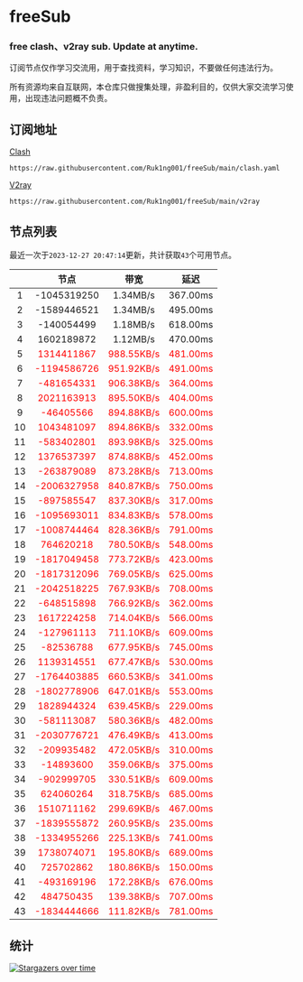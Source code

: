 # freeSub
### free clash、v2ray sub. Update at anytime.

订阅节点仅作学习交流用，用于查找资料，学习知识，不要做任何违法行为。

所有资源均来自互联网，本仓库只做搜集处理，非盈利目的，仅供大家交流学习使用，出现违法问题概不负责。

## 订阅地址
[Clash](https://raw.githubusercontent.com/Ruk1ng001/freeSub/main/clash.yaml)
```
https://raw.githubusercontent.com/Ruk1ng001/freeSub/main/clash.yaml
```
[V2ray](https://raw.githubusercontent.com/Ruk1ng001/freeSub/main/v2ray)
```
https://raw.githubusercontent.com/Ruk1ng001/freeSub/main/v2ray
```

## 节点列表

最近一次于`2023-12-27 20:47:14`更新，共计获取`43`个可用节点。

|  | 节点 | 带宽 | 延迟 |
|:-:|:--:|:--:|:--:|
 | 1 | -1045319250 | 1.34MB/s | 367.00ms |
 | 2 | -1589446521 | 1.34MB/s | 495.00ms |
 | 3 | -140054499 | 1.18MB/s | 618.00ms |
 | 4 | 1602189872 | 1.12MB/s | 470.00ms |
 | 5 | <font color=red>1314411867</font> | <font color=red>988.55KB/s</font> | <font color=red>481.00ms</font> |
 | 6 | <font color=red>-1194586726</font> | <font color=red>951.92KB/s</font> | <font color=red>491.00ms</font> |
 | 7 | <font color=red>-481654331</font> | <font color=red>906.38KB/s</font> | <font color=red>364.00ms</font> |
 | 8 | <font color=red>2021163913</font> | <font color=red>895.50KB/s</font> | <font color=red>404.00ms</font> |
 | 9 | <font color=red>-46405566</font> | <font color=red>894.88KB/s</font> | <font color=red>600.00ms</font> |
 | 10 | <font color=red>1043481097</font> | <font color=red>894.86KB/s</font> | <font color=red>332.00ms</font> |
 | 11 | <font color=red>-583402801</font> | <font color=red>893.98KB/s</font> | <font color=red>325.00ms</font> |
 | 12 | <font color=red>1376537397</font> | <font color=red>874.88KB/s</font> | <font color=red>452.00ms</font> |
 | 13 | <font color=red>-263879089</font> | <font color=red>873.28KB/s</font> | <font color=red>713.00ms</font> |
 | 14 | <font color=red>-2006327958</font> | <font color=red>840.87KB/s</font> | <font color=red>750.00ms</font> |
 | 15 | <font color=red>-897585547</font> | <font color=red>837.30KB/s</font> | <font color=red>317.00ms</font> |
 | 16 | <font color=red>-1095693011</font> | <font color=red>834.83KB/s</font> | <font color=red>578.00ms</font> |
 | 17 | <font color=red>-1008744464</font> | <font color=red>828.36KB/s</font> | <font color=red>791.00ms</font> |
 | 18 | <font color=red>764620218</font> | <font color=red>780.50KB/s</font> | <font color=red>548.00ms</font> |
 | 19 | <font color=red>-1817049458</font> | <font color=red>773.72KB/s</font> | <font color=red>423.00ms</font> |
 | 20 | <font color=red>-1817312096</font> | <font color=red>769.05KB/s</font> | <font color=red>625.00ms</font> |
 | 21 | <font color=red>-2042518225</font> | <font color=red>767.93KB/s</font> | <font color=red>708.00ms</font> |
 | 22 | <font color=red>-648515898</font> | <font color=red>766.92KB/s</font> | <font color=red>362.00ms</font> |
 | 23 | <font color=red>1617224258</font> | <font color=red>714.04KB/s</font> | <font color=red>566.00ms</font> |
 | 24 | <font color=red>-127961113</font> | <font color=red>711.10KB/s</font> | <font color=red>609.00ms</font> |
 | 25 | <font color=red>-82536788</font> | <font color=red>677.95KB/s</font> | <font color=red>745.00ms</font> |
 | 26 | <font color=red>1139314551</font> | <font color=red>677.47KB/s</font> | <font color=red>530.00ms</font> |
 | 27 | <font color=red>-1764403885</font> | <font color=red>660.53KB/s</font> | <font color=red>341.00ms</font> |
 | 28 | <font color=red>-1802778906</font> | <font color=red>647.01KB/s</font> | <font color=red>553.00ms</font> |
 | 29 | <font color=red>1828944324</font> | <font color=red>639.45KB/s</font> | <font color=red>229.00ms</font> |
 | 30 | <font color=red>-581113087</font> | <font color=red>580.36KB/s</font> | <font color=red>482.00ms</font> |
 | 31 | <font color=red>-2030776721</font> | <font color=red>476.49KB/s</font> | <font color=red>413.00ms</font> |
 | 32 | <font color=red>-209935482</font> | <font color=red>472.05KB/s</font> | <font color=red>310.00ms</font> |
 | 33 | <font color=red>-14893600</font> | <font color=red>359.06KB/s</font> | <font color=red>375.00ms</font> |
 | 34 | <font color=red>-902999705</font> | <font color=red>330.51KB/s</font> | <font color=red>609.00ms</font> |
 | 35 | <font color=red>624060264</font> | <font color=red>318.75KB/s</font> | <font color=red>685.00ms</font> |
 | 36 | <font color=red>1510711162</font> | <font color=red>299.69KB/s</font> | <font color=red>467.00ms</font> |
 | 37 | <font color=red>-1839555872</font> | <font color=red>260.95KB/s</font> | <font color=red>235.00ms</font> |
 | 38 | <font color=red>-1334955266</font> | <font color=red>225.13KB/s</font> | <font color=red>741.00ms</font> |
 | 39 | <font color=red>1738074071</font> | <font color=red>195.80KB/s</font> | <font color=red>689.00ms</font> |
 | 40 | <font color=red>725702862</font> | <font color=red>180.86KB/s</font> | <font color=red>150.00ms</font> |
 | 41 | <font color=red>-493169196</font> | <font color=red>172.28KB/s</font> | <font color=red>676.00ms</font> |
 | 42 | <font color=red>484750435</font> | <font color=red>139.38KB/s</font> | <font color=red>707.00ms</font> |
 | 43 | <font color=red>-1834444666</font> | <font color=red>111.82KB/s</font> | <font color=red>781.00ms</font> |


## 统计

[![Stargazers over time](https://starchart.cc/Ruk1ng001/freeSub.svg)](https://starchart.cc/Ruk1ng001/freeSub)